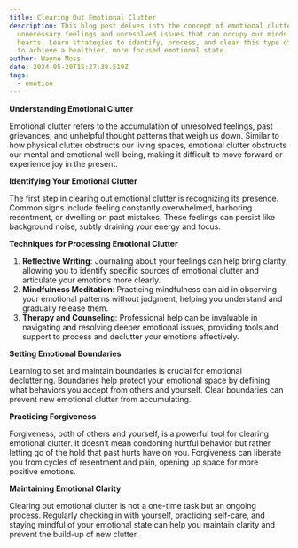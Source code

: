 ```yaml
---
title: Clearing Out Emotional Clutter
description: This blog post delves into the concept of emotional clutter—the
  unnecessary feelings and unresolved issues that can occupy our minds and
  hearts. Learn strategies to identify, process, and clear this type of clutter
  to achieve a healthier, more focused emotional state.
author: Wayne Moss
date: 2024-05-20T15:27:38.519Z
tags:
  - emotion
---
```


**Understanding Emotional Clutter**

Emotional clutter refers to the accumulation of unresolved feelings, past grievances, and unhelpful thought patterns that weigh us down. Similar to how physical clutter obstructs our living spaces, emotional clutter obstructs our mental and emotional well-being, making it difficult to move forward or experience joy in the present.

**Identifying Your Emotional Clutter**

The first step in clearing out emotional clutter is recognizing its presence. Common signs include feeling constantly overwhelmed, harboring resentment, or dwelling on past mistakes. These feelings can persist like background noise, subtly draining your energy and focus.

**Techniques for Processing Emotional Clutter**

1. **Reflective Writing**: Journaling about your feelings can help bring clarity, allowing you to identify specific sources of emotional clutter and articulate your emotions more clearly.
2. **Mindfulness Meditation**: Practicing mindfulness can aid in observing your emotional patterns without judgment, helping you understand and gradually release them.
3. **Therapy and Counseling**: Professional help can be invaluable in navigating and resolving deeper emotional issues, providing tools and support to process and declutter your emotions effectively.

**Setting Emotional Boundaries**

Learning to set and maintain boundaries is crucial for emotional decluttering. Boundaries help protect your emotional space by defining what behaviors you accept from others and yourself. Clear boundaries can prevent new emotional clutter from accumulating.

**Practicing Forgiveness**

Forgiveness, both of others and yourself, is a powerful tool for clearing emotional clutter. It doesn’t mean condoning hurtful behavior but rather letting go of the hold that past hurts have on you. Forgiveness can liberate you from cycles of resentment and pain, opening up space for more positive emotions.

**Maintaining Emotional Clarity**

Clearing out emotional clutter is not a one-time task but an ongoing process. Regularly checking in with yourself, practicing self-care, and staying mindful of your emotional state can help you maintain clarity and prevent the build-up of new clutter.
